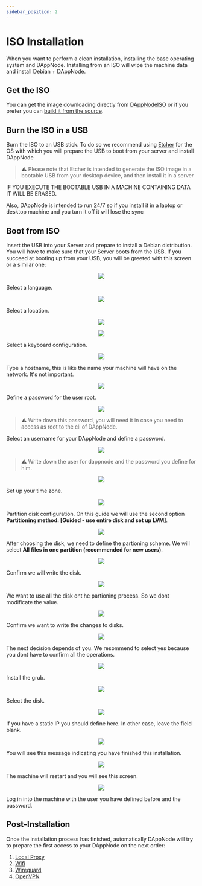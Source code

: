 ```yaml
---
sidebar_position: 2
---
```


# ISO Installation

When you want to perform a clean installation, installing the base operating system and DAppNode. Installing from an ISO will wipe the machine data and install Debian + DAppNode.

## Get the ISO

You can get the image downloading directly from [DAppNodeISO](https://iso.dappnode.io/) or if you prefer you can [build it from the source](https://github.com/dappnode/DAppNode_Installer).

## Burn the ISO in a USB

Burn the ISO to an USB stick. To do so we recommend using [Etcher](https://www.balena.io/etcher/) for the OS with which you will prepare the USB to boot from your server and install DAppNode

> :warning: Please note that Etcher is intended to generate the ISO image in a bootable USB from your desktop device, and then install it in a server

IF YOU EXECUTE THE BOOTABLE USB IN A MACHINE CONTAINING DATA IT WILL BE ERASED.

Also, DAppNode is intended to run 24/7 so if you install it in a laptop or desktop machine and you turn it off it will lose the sync

## Boot from ISO

Insert the USB into your Server and prepare to install a Debian distribution. You will have to make sure that your Server boots from the USB. If you succeed at booting up from your USB, you will be greeted with this screen or a similar one:

<p align="center">
    <img src="../../../../static/img/VirtualBox_install.png"/>
</p>

Select a language.

<p align="center">
    <img src="../../../../static/img/iso_install_1.png"/>
</p>

Select a location.

<p align="center">
    <img src="../../../../static/img/iso_install_2.png"/>
</p>

<p align="center">
    <img src="../../../../static/img/iso_install_3.png"/>
</p>

Select a keyboard configuration.

<p align="center">
    <img src="../../../../static/img/iso_install_4.png"/>
</p>

Type a hostname, this is like the name your machine will have on the network. It's not important.

<p align="center">
    <img src="../../../../static/img/iso_install_5.png"/>
</p>

Define a password for the user root.

<p align="center">
    <img src="../../../../static/img/iso_install_6.png"/>
</p>

> :warning: Write down this password, you will need it in case you need to access as root to the cli of DAppNode.

Select an username for your DAppNode and define a password.

<p align="center">
    <img src="../../../../static/img/iso_install_7.png"/>
</p>

> :warning: Write down the user for dappnode and the password you define for him.

<p align="center">
    <img src="../../../../static/img/iso_install_8.png"/>
</p>

Set up your time zone.

<p align="center">
    <img src="../../../../static/img/iso_install_9.png"/>
</p>

Partition disk configuration. On this guide we will use the second option **Partitioning method: [Guided - use entire disk and set up LVM]**.

<p align="center">
    <img src="../../../../static/img/iso_install_10.png"/>
</p>

After choosing the disk, we need to define the partioning scheme. We will select **All files in one partition (recommended for new users)**.

<p align="center">
    <img src="../../../../static/img/iso_install_11.png"/>
</p>

Confirm we will write the disk.

<p align="center">
    <img src="../../../../static/img/iso_install_12.png"/>
</p>

We want to use all the disk ont he partioning process. So we dont modificate the value.

<p align="center">
    <img src="../../../../static/img/iso_install_13.png"/>
</p>

Confirm we want to write the changes to disks.

<p align="center">
    <img src="../../../../static/img/iso_install_14.png"/>
</p>

The next decision depends of you. We resommend to select yes because you dont have to confirm all the operations.

<p align="center">
    <img src="../../../../static/img/iso_install_15.png"/>
</p>

Install the grub.

<p align="center">
    <img src="../../../../static/img/iso_install_16.png"/>
</p>

Select the disk.

<p align="center">
    <img src="../../../../static/img/iso_install_17.png"/>
</p>

If you have a static IP you should define here. In other case, leave the field blank.

<p align="center">
    <img src="../../../../static/img/iso_install_18.png"/>
</p>

You will see this message indicating you have finished this installation.

<p align="center">
    <img src="../../../../static/img/iso_install_19.png"/>
</p>

The machine will restart and you will see this screen.

<p align="center">
    <img src="../../../../static/img/iso_install_20.png"/>
</p>

Log in into the machine with the user you have defined before and the password.

## Post-Installation

Once the installation process has finished, automatically DAppNode will try to prepare the first access to your DAppNode on the next order:

1. [Local Proxy](../../../../user-guide/ui/access/local-proxy)
2. [Wifi](../../../../user-guide/ui/access/wifi)
3. [Wireguard](../../../../user-guide/ui/access/vpn#wireguard)
4. [OpenVPN](../../../../user-guide/ui/access/vpn#openvpn)
